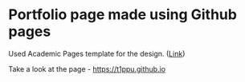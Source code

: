 # Portfolio page made using Github pages

Used Academic Pages template for the design. ([Link](https://academicpages.github.io/))

Take a look at the page - https://t1ppu.github.io

